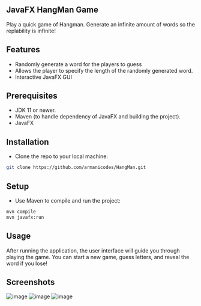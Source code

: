 ## JavaFX HangMan Game
Play a quick game of Hangman. Generate an infinite amount of words so the replability is infinite! 

## Features
- Randomly generate a word for the players to guess
- Allows the player to specify the length of the randomly generated word.
- Interactive JavaFX GUI

## Prerequisites
- JDK 11 or newer.
- Maven (to handle dependency of JavaFX and building the project).
- JavaFX

## Installation
- Clone the repo to your local machine:
```sh
git clone https://github.com/armanicodes/HangMan.git
```
## Setup
- Use Maven to compile and run the project:
```sh
mvn compile
mvn javafx:run
```
## Usage
After running the application, the user interface will guide you through playing the game.
You can start a new game, guess letters, and reveal the word if you lose!

## Screenshots
![image](https://github.com/ArmaniCodes/HangMan/assets/103855175/852b18e6-3714-4f9a-8b06-56f7b179cd6d)
![image](https://github.com/ArmaniCodes/HangMan/assets/103855175/824cb8f9-cba8-4cc7-9bf3-ce9a7048f304)
![image](https://github.com/ArmaniCodes/HangMan/assets/103855175/ab115655-83ab-48a1-9ae4-bf74a2fff7bf)

